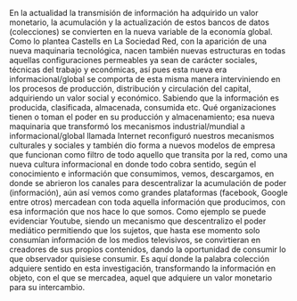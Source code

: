En la actualidad la transmisión de información ha adquirido un valor monetario,  la acumulación y la actualización de estos bancos de datos (colecciones) se convierten en la nueva variable de la economía global. Como lo plantea Castells en La Sociedad Red, con la aparición de una nueva maquinaria tecnológica, nacen también nuevas estructuras en todas aquellas configuraciones permeables ya sean de carácter sociales, técnicas del trabajo y económicas, así pues esta nueva era informacional/global se comporta de esta misma manera interviniendo en los procesos de producción, distribución y circulación del capital, adquiriendo un valor social y económico. Sabiendo que la información es producida, clasificada, almacenada, consumida etc. Qué organizaciones tienen o toman el poder en su producción y almacenamiento; esa nueva maquinaria que transformó los mecanismos industrial/mundial a informacional/global llamada Internet reconfiguró nuestros mecanismos culturales y sociales  y también dio forma a nuevos modelos de empresa que funcionan como filtro de todo aquello que transita por la red, como una nueva cultura informacional en donde todo cobra sentido, según el conocimiento e información que consumimos, vemos, descargamos, en donde se abrieron los canales para descentralizar la acumulación de poder (información), aún así vemos como grandes plataformas (facebook, Google entre otros) mercadean con toda aquella información que producimos, con esa información que nos hace lo que somos.  Como ejemplo se puede evidenciar Youtube, siendo un mecanismo que descentralizo el poder mediático permitiendo que los sujetos, que hasta ese momento solo consumían información de los medios televisivos, se convirtieran en creadores de sus propios contenidos, dando la oportunidad de consumir lo que observador quisiese consumir. Es aquí donde la palabra colección adquiere sentido en esta investigación, transformando la información en objeto, con el que se mercadea, aquel que adquiere un valor monetario para su intercambio.
